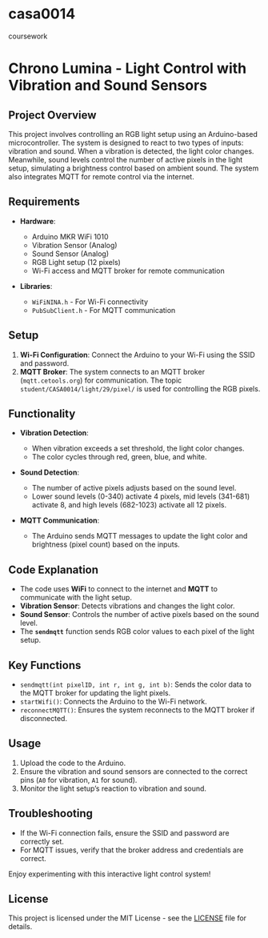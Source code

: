 # casa0014
coursework
# Chrono Lumina - Light Control with Vibration and Sound Sensors

## Project Overview
This project involves controlling an RGB light setup using an Arduino-based microcontroller. The system is designed to react to two types of inputs: vibration and sound. When a vibration is detected, the light color changes. Meanwhile, sound levels control the number of active pixels in the light setup, simulating a brightness control based on ambient sound. The system also integrates MQTT for remote control via the internet.

## Requirements
- **Hardware**:
  - Arduino MKR WiFi 1010
  - Vibration Sensor (Analog)
  - Sound Sensor (Analog)
  - RGB Light setup (12 pixels)
  - Wi-Fi access and MQTT broker for remote communication

- **Libraries**:
  - `WiFiNINA.h` - For Wi-Fi connectivity
  - `PubSubClient.h` - For MQTT communication

## Setup
1. **Wi-Fi Configuration**: Connect the Arduino to your Wi-Fi using the SSID and password.
2. **MQTT Broker**: The system connects to an MQTT broker (`mqtt.cetools.org`) for communication. The topic `student/CASA0014/light/29/pixel/` is used for controlling the RGB pixels.

## Functionality
- **Vibration Detection**:
  - When vibration exceeds a set threshold, the light color changes.
  - The color cycles through red, green, blue, and white.
  
- **Sound Detection**:
  - The number of active pixels adjusts based on the sound level.
  - Lower sound levels (0-340) activate 4 pixels, mid levels (341-681) activate 8, and high levels (682-1023) activate all 12 pixels.

- **MQTT Communication**:
  - The Arduino sends MQTT messages to update the light color and brightness (pixel count) based on the inputs.

## Code Explanation
- The code uses **WiFi** to connect to the internet and **MQTT** to communicate with the light setup.
- **Vibration Sensor**: Detects vibrations and changes the light color.
- **Sound Sensor**: Controls the number of active pixels based on the sound level.
- The **`sendmqtt`** function sends RGB color values to each pixel of the light setup.

## Key Functions
- `sendmqtt(int pixelID, int r, int g, int b)`: Sends the color data to the MQTT broker for updating the light pixels.
- `startWifi()`: Connects the Arduino to the Wi-Fi network.
- `reconnectMQTT()`: Ensures the system reconnects to the MQTT broker if disconnected.

## Usage
1. Upload the code to the Arduino.
2. Ensure the vibration and sound sensors are connected to the correct pins (`A0` for vibration, `A1` for sound).
3. Monitor the light setup’s reaction to vibration and sound.

## Troubleshooting
- If the Wi-Fi connection fails, ensure the SSID and password are correctly set.
- For MQTT issues, verify that the broker address and credentials are correct.

Enjoy experimenting with this interactive light control system!

## License
This project is licensed under the MIT License - see the [LICENSE](LICENSE) file for details.

